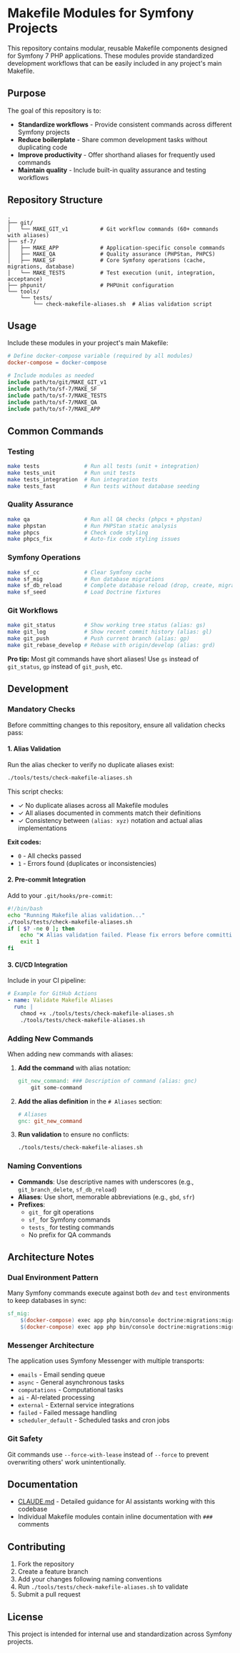 # Makefile Modules for Symfony Projects

This repository contains modular, reusable Makefile components designed for Symfony 7 PHP applications. These modules provide standardized development workflows that can be easily included in any project's main Makefile.

## Purpose

The goal of this repository is to:

- **Standardize workflows** - Provide consistent commands across different Symfony projects
- **Reduce boilerplate** - Share common development tasks without duplicating code
- **Improve productivity** - Offer shorthand aliases for frequently used commands
- **Maintain quality** - Include built-in quality assurance and testing workflows

## Repository Structure

```
.
├── git/
│   └── MAKE_GIT_v1          # Git workflow commands (60+ commands with aliases)
├── sf-7/
│   ├── MAKE_APP             # Application-specific console commands
│   ├── MAKE_QA              # Quality assurance (PHPStan, PHPCS)
│   ├── MAKE_SF              # Core Symfony operations (cache, migrations, database)
│   └── MAKE_TESTS           # Test execution (unit, integration, acceptance)
├── phpunit/                 # PHPUnit configuration
└── tools/
    └── tests/
        └── check-makefile-aliases.sh  # Alias validation script
```

## Usage

Include these modules in your project's main Makefile:

```makefile
# Define docker-compose variable (required by all modules)
docker-compose = docker-compose

# Include modules as needed
include path/to/git/MAKE_GIT_v1
include path/to/sf-7/MAKE_SF
include path/to/sf-7/MAKE_TESTS
include path/to/sf-7/MAKE_QA
include path/to/sf-7/MAKE_APP
```

## Common Commands

### Testing
```bash
make tests              # Run all tests (unit + integration)
make tests_unit         # Run unit tests
make tests_integration  # Run integration tests
make tests_fast         # Run tests without database seeding
```

### Quality Assurance
```bash
make qa                 # Run all QA checks (phpcs + phpstan)
make phpstan            # Run PHPStan static analysis
make phpcs              # Check code styling
make phpcs_fix          # Auto-fix code styling issues
```

### Symfony Operations
```bash
make sf_cc              # Clear Symfony cache
make sf_mig             # Run database migrations
make sf_db_reload       # Complete database reload (drop, create, migrate)
make sf_seed            # Load Doctrine fixtures
```

### Git Workflows
```bash
make git_status         # Show working tree status (alias: gs)
make git_log            # Show recent commit history (alias: gl)
make git_push           # Push current branch (alias: gp)
make git_rebase_develop # Rebase with origin/develop (alias: grd)
```

**Pro tip:** Most git commands have short aliases! Use `gs` instead of `git_status`, `gp` instead of `git_push`, etc.

## Development

### Mandatory Checks

Before committing changes to this repository, ensure all validation checks pass:

#### 1. Alias Validation

Run the alias checker to verify no duplicate aliases exist:

```bash
./tools/tests/check-makefile-aliases.sh
```

This script checks:
- ✓ No duplicate aliases across all Makefile modules
- ✓ All aliases documented in comments match their definitions
- ✓ Consistency between `(alias: xyz)` notation and actual alias implementations

**Exit codes:**
- `0` - All checks passed
- `1` - Errors found (duplicates or inconsistencies)

#### 2. Pre-commit Integration

Add to your `.git/hooks/pre-commit`:

```bash
#!/bin/bash
echo "Running Makefile alias validation..."
./tools/tests/check-makefile-aliases.sh
if [ $? -ne 0 ]; then
    echo "❌ Alias validation failed. Please fix errors before committing."
    exit 1
fi
```

#### 3. CI/CD Integration

Include in your CI pipeline:

```yaml
# Example for GitHub Actions
- name: Validate Makefile Aliases
  run: |
    chmod +x ./tools/tests/check-makefile-aliases.sh
    ./tools/tests/check-makefile-aliases.sh
```

### Adding New Commands

When adding new commands with aliases:

1. **Add the command** with alias notation:
   ```makefile
   git_new_command: ### Description of command (alias: gnc)
       git some-command
   ```

2. **Add the alias definition** in the `# Aliases` section:
   ```makefile
   # Aliases
   gnc: git_new_command
   ```

3. **Run validation** to ensure no conflicts:
   ```bash
   ./tools/tests/check-makefile-aliases.sh
   ```

### Naming Conventions

- **Commands**: Use descriptive names with underscores (e.g., `git_branch_delete`, `sf_db_reload`)
- **Aliases**: Use short, memorable abbreviations (e.g., `gbd`, `sfr`)
- **Prefixes**:
  - `git_` for git operations
  - `sf_` for Symfony commands
  - `tests_` for testing commands
  - No prefix for QA commands

## Architecture Notes

### Dual Environment Pattern

Many Symfony commands execute against both `dev` and `test` environments to keep databases in sync:

```makefile
sf_mig:
    $(docker-compose) exec app php bin/console doctrine:migrations:migrate --no-interaction
    $(docker-compose) exec app php bin/console doctrine:migrations:migrate --env=test --no-interaction
```

### Messenger Architecture

The application uses Symfony Messenger with multiple transports:
- `emails` - Email sending queue
- `async` - General asynchronous tasks
- `computations` - Computational tasks
- `ai` - AI-related processing
- `external` - External service integrations
- `failed` - Failed message handling
- `scheduler_default` - Scheduled tasks and cron jobs

### Git Safety

Git commands use `--force-with-lease` instead of `--force` to prevent overwriting others' work unintentionally.

## Documentation

- [CLAUDE.md](CLAUDE.md) - Detailed guidance for AI assistants working with this codebase
- Individual Makefile modules contain inline documentation with `###` comments

## Contributing

1. Fork the repository
2. Create a feature branch
3. Add your changes following naming conventions
4. Run `./tools/tests/check-makefile-aliases.sh` to validate
5. Submit a pull request

## License

This project is intended for internal use and standardization across Symfony projects.
